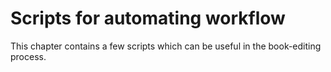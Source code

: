 # Scripts for automating workflow

This chapter contains a few scripts which can be useful in the book-editing process.